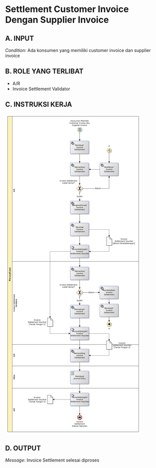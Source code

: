 # Settlement Customer Invoice Dengan Supplier Invoice

## <a name="input">A. INPUT</a>

*Condition*: Ada konsumen yang memiliki customer invoice dan supplier invoice

## <a name="role">B. ROLE YANG TERLIBAT</a>

* A/R
* Invoice Settlement Validator

## <a name="instruksi">C. INSTRUKSI KERJA</a>

![](../img/settlement-invoice.png)

## <a name="output">D. OUTPUT</output>

*Message*: Invoice Settlement selesai diproses
